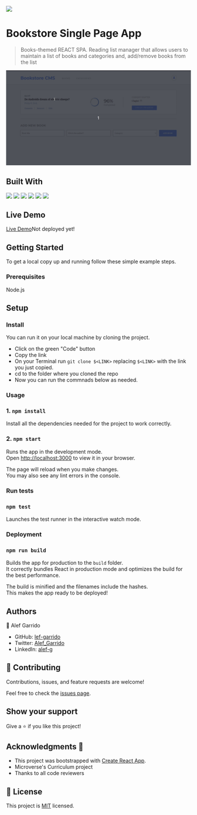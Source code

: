 ![](https://img.shields.io/badge/Microverse-blueviolet)

# Bookstore Single Page App

> Books-themed REACT SPA. Reading list manager that allows users to maintain a list of books and categories and, add/remove books from the list


![](./src/assets/app-screencast.gif)


## Built With

![](https://img.shields.io/badge/JavaScript-323330?style=for-the-badge&logo=javascript&logoColor=F7DF1E)
![](https://img.shields.io/badge/HTML5-E34F26?style=for-the-badge&logo=html5&logoColor=white) 
![](https://img.shields.io/badge/CSS3-1572B6?style=for-the-badge&logo=css3&logoColor=white) 
![](https://img.shields.io/badge/React-20232A?style=for-the-badge&logo=react&logoColor=61DAFB)
![](https://img.shields.io/badge/React_Router-CA4245?style=for-the-badge&logo=react-router&logoColor=white)
![](https://img.shields.io/badge/Redux-593D88?style=for-the-badge&logo=redux&logoColor=white)


## Live Demo

[Live Demo](URL)Not deployed yet!

## Getting Started

To get a local copy up and running follow these simple example steps.

### Prerequisites

Node.js

## Setup

### Install

You can run it on your local machine by cloning the project.

- Click on the green "Code" button
- Copy the link
- On your Terminal run `git clone $<LINK>` replacing `$<LINK>` with the link you just copied.
- cd to the folder where you cloned the repo
- Now you can run the commnads below as needed.

### Usage

### 1. `npm install`

Install all the dependencies needed for the project to work correctly.

### 2. `npm start`

Runs the app in the development mode.\
Open [http://localhost:3000](http://localhost:3000) to view it in your browser.

The page will reload when you make changes.\
You may also see any lint errors in the console.

### Run tests

### `npm test`

Launches the test runner in the interactive watch mode.

### Deployment

### `npm run build`

Builds the app for production to the `build` folder.\
It correctly bundles React in production mode and optimizes the build for the best performance.

The build is minified and the filenames include the hashes.\
This makes the app ready to be deployed!

## Authors

👤 Alef Garrido

- GitHub: [lef-garrido](https://github.com/alef-garrido)
- Twitter: [Alef_Garrido](https://twitter.com/Alef_Garrido)
- LinkedIn: [alef-g](https://www.linkedin.com/in/alef-g/)

## 🤝 Contributing

Contributions, issues, and feature requests are welcome!

Feel free to check the [issues page](https://github.com/alef-garrido/m3w1-react/issues).

## Show your support

Give a ⭐️ if you like this project!

## Acknowledgments 🤝

- This project was bootstrapped with [Create React App](https://github.com/facebook/create-react-app).
- Microverse's Curriculum project
- Thanks to all code reviewers

## 📝 License

This project is [MIT](./LICENSE.md) licensed.